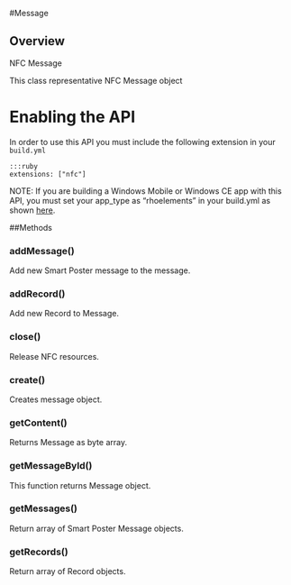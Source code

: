 #Message


## Overview
<p>NFC Message</p>
<p>This class representative NFC Message object</p>

<h1>Enabling the API</h1>

<p>In order to use this API you must include the following extension in your <code>build.yml</code></p>

<pre><code>:::ruby
extensions: ["nfc"]
</code></pre>

<p>NOTE: If you are building a Windows Mobile or Windows CE app with this API, you must set your app_type as &ldquo;rhoelements&rdquo; in your build.yml as shown <a href="../guide/build_config#other-build-time-settings">here</a>.</p>



##Methods



### addMessage()
Add new Smart Poster message to the message.

### addRecord()
Add new Record to Message.

### close()
Release NFC resources.

### create()
Creates message object.

### getContent()
Returns Message as byte array.

### getMessageById()
This function returns Message object.

### getMessages()
Return array of Smart Poster Message objects.

### getRecords()
Return array of Record objects.